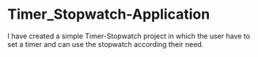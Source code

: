 # Timer_Stopwatch-Application
I have created a simple Timer-Stopwatch project in which the user have to set a timer and can use the stopwatch according their need. 
